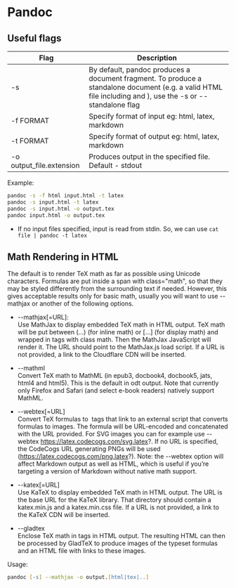 # Pandoc

## Useful flags

|Flag|Description|
|----|----|
|-s|By default, pandoc produces a document fragment. To produce a standalone document (e.g. a valid HTML file including <head> and <body>), use the -s or --standalone flag|
|-f FORMAT|Specify format of input eg: html, latex, markdown|
|-t FORMAT|Specify format of output eg: html, latex, markdown|
|-o output_file.extension|Produces output in the specified file. Default - stdout

Example:

```zsh
pandoc -s -f html input.html -t latex 
pandoc -s input.html -t latex 
pandoc -s input.html -o output.tex 
pandoc input.html -o output.tex 
```

- If no input files specified, input is read from stdin. So, we can use `cat file | pandoc -t latex`

## Math Rendering in HTML

The default is to render TeX math as far as possible using Unicode characters. Formulas are put inside a span with class="math", so that they may be styled differently from the surrounding text if needed. However, this gives acceptable results only for basic math, usually you will want to use --mathjax or another of the following options.

- --mathjax[=URL]: <br>Use MathJax to display embedded TeX math in HTML output. TeX math will be put between \(...\) (for inline math) or \[...\] (for display math) and wrapped in <span> tags with class math. Then the MathJax JavaScript will render it. The URL should point to the MathJax.js load script. If a URL is not provided, a link to the Cloudflare CDN will be inserted.

- --mathml
<br> Convert TeX math to MathML (in epub3, docbook4, docbook5, jats, html4 and html5). This is the default in odt output. Note that currently only Firefox and Safari (and select e-book readers) natively support MathML.

- --webtex[=URL]
<br>Convert TeX formulas to <img> tags that link to an external script that converts formulas to images. The formula will be URL-encoded and concatenated with the URL provided. For SVG images you can for example use --webtex https://latex.codecogs.com/svg.latex?. If no URL is specified, the CodeCogs URL generating PNGs will be used (https://latex.codecogs.com/png.latex?). Note: the --webtex option will affect Markdown output as well as HTML, which is useful if you’re targeting a version of Markdown without native math support.

- --katex[=URL]
<br>Use KaTeX to display embedded TeX math in HTML output. The URL is the base URL for the KaTeX library. That directory should contain a katex.min.js and a katex.min.css file. If a URL is not provided, a link to the KaTeX CDN will be inserted.

- --gladtex
<br> Enclose TeX math in <eq> tags in HTML output. The resulting HTML can then be processed by GladTeX to produce images of the typeset formulas and an HTML file with links to these images.

Usage:

```zsh
pandoc [-s] --mathjax -o output.[html|tex|..]
```
